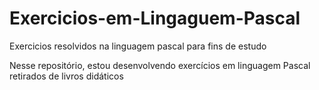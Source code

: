 # Exercicios-em-Lingaguem-Pascal
Exercicios resolvidos na linguagem pascal para fins de estudo 

Nesse repositório, estou desenvolvendo exercícios em linguagem Pascal retirados de livros didáticos
